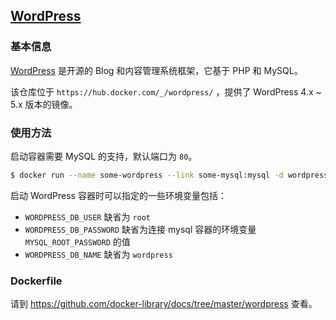 ## [WordPress](https://hub.docker.com/_/wordpress/)

### 基本信息

[WordPress](https://en.wikipedia.org/wiki/WordPress) 是开源的 Blog 和内容管理系统框架，它基于 PHP 和 MySQL。

该仓库位于 `https://hub.docker.com/_/wordpress/` ，提供了 WordPress 4.x ~ 5.x 版本的镜像。

### 使用方法

启动容器需要 MySQL 的支持，默认端口为 `80`。

```bash
$ docker run --name some-wordpress --link some-mysql:mysql -d wordpress
```

启动 WordPress 容器时可以指定的一些环境变量包括：

* `WORDPRESS_DB_USER` 缺省为 `root`
* `WORDPRESS_DB_PASSWORD` 缺省为连接 mysql 容器的环境变量 `MYSQL_ROOT_PASSWORD` 的值
* `WORDPRESS_DB_NAME` 缺省为 `wordpress`

### Dockerfile

请到 https://github.com/docker-library/docs/tree/master/wordpress 查看。
